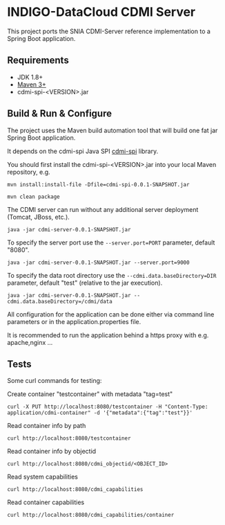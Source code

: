 # INDIGO-DataCloud CDMI Server

This project ports the SNIA CDMI-Server reference implementation to a Spring Boot application.

## Requirements

* JDK 1.8+
* [Maven 3+](https://maven.apache.org/)
* cdmi-spi-\<VERSION\>.jar

## Build & Run & Configure

The project uses the Maven build automation tool that will build one fat jar Spring Boot application.

It depends on the cdmi-spi Java SPI [cdmi-spi](https://github.com/indigo-dc/cdmi-spi) library.

You should first install the cdmi-spi-\<VERSION\>.jar into your local Maven repository, e.g.

```
mvn install:install-file -Dfile=cdmi-spi-0.0.1-SNAPSHOT.jar
```

```
mvn clean package
```

The CDMI server can run without any additional server deployment (Tomcat, JBoss, etc.).

```
java -jar cdmi-server-0.0.1-SNAPSHOT.jar
```

To specify the server port use the ```--server.port=PORT``` parameter, default "8080".

```
java -jar cdmi-server-0.0.1-SNAPSHOT.jar --server.port=9000
```

To specify the data root directory use the ```--cdmi.data.baseDirectory=DIR``` parameter, default "test" (relative to the jar execution).

```
java -jar cdmi-server-0.0.1-SNAPSHOT.jar --cdmi.data.baseDirectory=/cdmi/data
```

All configuration for the application can be done either via command line parameters or in the application.properties file.

It is recommended to run the application behind a https proxy with e.g. apache,nginx ...

## Tests

Some curl commands for testing:

Create container "testcontainer" with metadata "tag=test"
```
curl -X PUT http://localhost:8080/testcontainer -H "Content-Type: application/cdmi-container" -d '{"metadata":{"tag":"test"}}'
```
Read container info by path
```
curl http://localhost:8080/testcontainer
```
Read container info by objectid
```
curl http://localhost:8080/cdmi_objectid/<OBJECT_ID>
```
Read system capabilities
```
curl http://localhost:8080/cdmi_capabilities
```
Read container capabilities
```
curl http://localhost:8080/cdmi_capabilities/container
```
